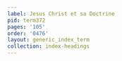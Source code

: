 ```yaml
---
label: Jesus Christ et sa Doctrine
pid: term372
pages: '105'
order: '0476'
layout: generic_index_term
collection: index-headings
---
```

